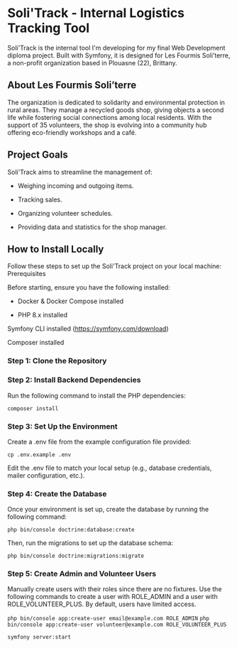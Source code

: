 # Soli'Track - Internal Logistics Tracking Tool

Soli'Track is the internal tool I'm developing for my final Web Development diploma project. Built with Symfony, it is designed for Les Fourmis Soli’terre, a non-profit organization based in Plouasne (22), Brittany.

## About Les Fourmis Soli’terre

The organization is dedicated to solidarity and environmental protection in rural areas. They manage a recycled goods shop, giving objects a second life while fostering social connections among local residents. With the support of 35 volunteers, the shop is evolving into a community hub offering eco-friendly workshops and a café.

## Project Goals

Soli'Track aims to streamline the management of:

- Weighing incoming and outgoing items.

- Tracking sales.

- Organizing volunteer schedules.

- Providing data and statistics for the shop manager.

## How to Install Locally

Follow these steps to set up the Soli'Track project on your local machine:
Prerequisites

Before starting, ensure you have the following installed:

- Docker & Docker Compose installed

- PHP 8.x installed

Symfony CLI installed (https://symfony.com/download)

Composer installed

### Step 1: Clone the Repository

### Step 2: Install Backend Dependencies

Run the following command to install the PHP dependencies:

`composer install`

### Step 3: Set Up the Environment

Create a .env file from the example configuration file provided:

`cp .env.example .env`

Edit the .env file to match your local setup (e.g., database credentials, mailer configuration, etc.).

### Step 4: Create the Database

Once your environment is set up, create the database by running the following command:

`php bin/console doctrine:database:create`

Then, run the migrations to set up the database schema:

`php bin/console doctrine:migrations:migrate`

### Step 5: Create Admin and Volunteer Users

Manually create users with their roles since there are no fixtures. Use the following commands to create a user with ROLE_ADMIN and a user with ROLE_VOLUNTEER_PLUS. By default, users have limited access.

`php bin/console app:create-user email@example.com ROLE_ADMIN`
`php bin/console app:create-user volunteer@example.com ROLE_VOLUNTEER_PLUS`

`symfony server:start`
